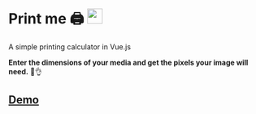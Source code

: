 # Print me 🖨 <img src="https://vuejs.org/images/logo.svg" width="30"> 


A simple printing calculator in Vue.js

**Enter the dimensions of your media and get the pixels your image will need.**
📐👌 

## [Demo](https://pabspabs.github.io/print-me/)
